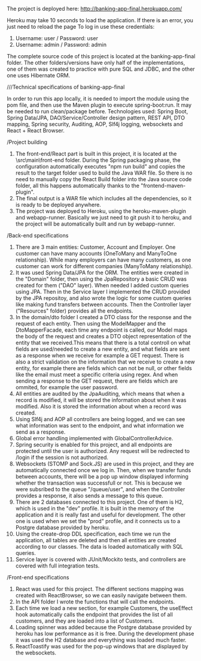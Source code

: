 The project is deployed here:
http://banking-app-final.herokuapp.com/

Heroku may take 10 seconds to load the application. If there is an error, you just need to reload the page
To log in use these credentials:
1. Username: user / Password: user
2. Username: admin / Password: admin

The complete source code of this project is located at the banking-app-final folder. The other folders/versions have only half of the implementations, one of them was created to practice with pure SQL and JDBC, and the other one uses Hibernate ORM. 

///Technical specifications of banking-app-final

In order to run this app locally, it is needed to import the module using the pom file, and then use the Maven plugin to execute spring-boot:run. It may be needed to run clean/package before.
Technologies used:  Spring Boot, Spring Data/JPA, DAO/Service/Controller design pattern,  REST API, DTO mapping,  Spring security, Auditing, AOP, Slf4j logging, websockets and React + React Browser.

/Project building
1. The front-end/React part is built in this project, it is located at the \src\main\front-end folder.  During the Spring packaging phase, the configuration automatically executes "npm run build" and copies the result to the target folder used to build the Java WAR file. So there is no need to manually copy the React Build folder into the Java source code folder, all this happens automatically thanks to the "frontend-maven-plugin".
2. The final output is a WAR file which includes all the dependencies, so it is ready to be deployed anywhere.
3. The project was deployed to Heroku, using the heroku-maven-plugin and webapp-runner. Basically we just need to git push it to heroku, and the project will be automatically built and run by webapp-runner.

/Back-end specifications
1. There are 3 main entities: Customer, Account and Employer. One customer can have many accounts (OneToMany and ManyToOne relationship). While many employers can have many customers, as one customer can work for different companies (ManyToMany relationship).
2. It was used Spring Data/JPA for the ORM. The entities were created in the "Domain" folder, then using the JpaRepository a basic CRUD was created for them ("DAO" layer). When needed I added custom queries using JPA. Then in the Service layer I implemented the CRUD provided by the JPA repositoy, and also wrote the logic for some custom queries like  making fund transfers between accounts. Then the Controller layer ("Resources" folder)  provides all the endpoints.
3. In the domain/dto folder I created a DTO class for the response and the request of each entity. Then using the ModelMapper and the DtoMapperFacade, each time any endpoint is called, our Model maps the body of the request and creates a DTO object representation of the entity that we received.This means that there is a total controll on what fields are used/needed to create a new entity, and what fields are sent as a response when we receive for example a GET request. There is also a strict validation on the information that we receive to create a new entity, for example there are fields which can not be null, or other fields like the email must meet a specific criteria using regex. And when sending a response to the GET request, there are fields which are ommited, for example the user password. 
4. All entities are audited by the JpaAuditing, which means that when a record is modified, it will be stored the information about when it was modified. Also it is stored the information about when a record was created.
5. Using Slf4j and AOP all controllers are being logged, and we can see what information was sent to the endpoint, and what information we send as a response.
6. Global error handling implemented with GlobalControllerAdvice.
7. Spring security is enabled for this project, and all endpoints are protected until the user is authorized. Any request will be redirected to /login if the session is not authorized. 
8. Websockets (STOMP and Sock.JS) are used in this project, and they are automatically connected once we log in. Then, when we transfer funds between accounts, there will be a pop up window displayed informing whether the transaction was successfull or not. This is because we were subsribed to the queue "/queue/user", and when the Controller provides a response, it also sends a message to this queue.
9. There are 2 databases connected to this project. One of them is H2, which is used in the "dev" profile. It is built in the memory of the application and it is really fast and useful for development. The other one is used when we set the "prod" profile, and it connects us to a Postgre database provided by heroku.
10. Using the create-drop DDL specification, each time we run the application, all tables are deleted and then all entities are created according to our classes. The data is loaded automatically with SQL queries.
11. Service layer is covered with JUnit/Mockito tests, and controllers are covered with full integration tests.

/Front-end specifications
1. React was used for this project. The different sections mapping was created with ReactBrowser, so we can easily navigate between them.
2. In the API folder I wrote the functions that will call the endpoints.
3. Each time we load a new section, for example Customers,  the useEffect hook automatically calls the endpoint that provides the list of all customers, and they are loaded into a list of Customers.
4. Loading spinner was added because the Postgre database provided by heroku has low performance as it is free. During the development phase it was used the H2 database and everything was loaded much faster.
5. ReactToastify was used for the pop-up windows that are displayed by the websockets.
